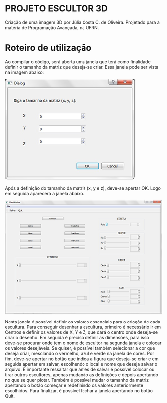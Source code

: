 # PROJETO ESCULTOR 3D
Criação de uma imagem 3D por Júlia Costa C. de Oliveira. Projetado para a matéria de Programação Avançada, na UFRN. 

# Roteiro de utilização

Ao compilar o código, será aberta uma janela que terá como finalidade definir o tamanho da matriz que deseja-se criar. 
Essa janela pode ser vista na imagem abaixo:

![Janela de definição do tamanho da matriz](https://github.com/juliacoliveira/Projeto/blob/master/Imagens/Janela1.jpg)

Após a definição do tamanho da matriz (x, y e z), deve-se apertar OK. Logo em seguida aparecerá a janela abaixo. 

![Janela geral](https://github.com/juliacoliveira/Projeto/blob/master/Imagens/Janela%202.jpg)

Nesta janela é possível definir os valores essenciais para a criação de cada escultura. 
Para conseguir desenhar a escultura, primeiro é necessário ir em Centros e definir os valores de X, Y e Z, que dará o centro onde deseja-se criar o desenho.
Em seguida é preciso definir as dimensões, para isso deve-se procurar onde tem o nome do escultor na segunda janela e colocar os valores desejáveis.
Se quiser, é possível também selecionar a cor que deseja criar, mesclando o vermelho, azul e verde na janela de cores. Por fim, deve-se apertar no botão que indica a figura que deseja-se criar e em seguida apertar em salvar, escolhendo o local e nome que deseja salvar o arquivo. 
É importante ressaltar que antes de salvar é possível colocar ou tirar outros escultores, apenas mudando as definições e depois apertando no que se quer plotar. Também é possível mudar o tamanho da matriz apertando o botão começar e redefinindo os valores anteriormente escolhidos.  Para finalizar, é possível fechar a janela apertando no botão Quit. 
